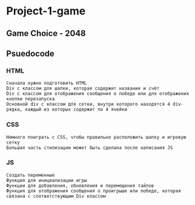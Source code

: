 # Project-1-game
## Game Choice - 2048
## Psuedocode
### HTML
    Сначала нужно подготовить HTML
    Div с классом для шапки, которая содержит название и счёт
    Div с классом для отображения сообщения о победе или для отображения кнопки перезапуска
    Основной div с классом для сетки, внутри которого находятся 4 div-рядка, каждый из которых содержит по 4 ячейки
### CSS
    Немного поиграть с CSS, чтобы правильно расположить шапку и игровую сетку
    Большая часть стилизации может быть сделана после написания JS
### JS
    Создать переменные
    Функция для инициализации игры
    Функции для добавления, обновления и перемещения тайлов
    Функция для отображения сообщения о проигрыше или победе, которая связана с соответствующим Div классом